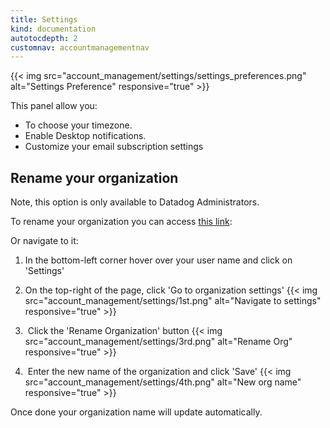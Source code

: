 ```yaml
---
title: Settings
kind: documentation
autotocdepth: 2
customnav: accountmanagementnav
---
```


{{< img src="account_management/settings/settings_preferences.png" alt="Settings Preference" responsive="true" >}}

This panel allow you: 

* To choose your timezone.
* Enable Desktop notifications.
* Customize your email subscription settings

## Rename your organization


Note, this option is only available to Datadog Administrators.

To rename your organization you can access [this link](https://app.datadoghq.com/account/org_settings):

Or navigate to it:

1. In the bottom-left corner hover over your user name and click on 'Settings'

2. On the top-right of the page, click 'Go to organization settings'
    {{< img src="account_management/settings/1st.png" alt="Navigate to settings" responsive="true" >}}

3.  Click the 'Rename Organization' button
    {{< img src="account_management/settings/3rd.png" alt="Rename Org" responsive="true" >}}

4.  Enter the new name of the organization and click 'Save'
    {{< img src="account_management/settings/4th.png" alt="New org name" responsive="true" >}}

Once done your organization name will update automatically.
